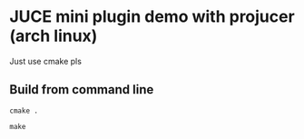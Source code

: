 # JUCE mini plugin demo with projucer (arch linux)

Just use cmake pls

## Build from command line

`cmake .`

`make`


